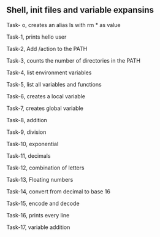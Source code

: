 ## Shell, init  files and variable expansins
Task- o, creates an alias ls with rm * as value

Task-1, prints hello user   

Task-2, Add /action to the PATH

Task-3,  counts the number of directories in the PATH

Task-4, list environment variables

Task-5, list all variables and functions

Task-6, creates a local variable

Task-7, creates global variable

Task-8, addition

Task-9, division

Task-10, exponential

Task-11, decimals

Task-12, combination of letters

Task-13, Floating numbers

Task-14, convert from decimal to base 16

Task-15, encode and decode

Task-16, prints every line

Task-17, variable addition
